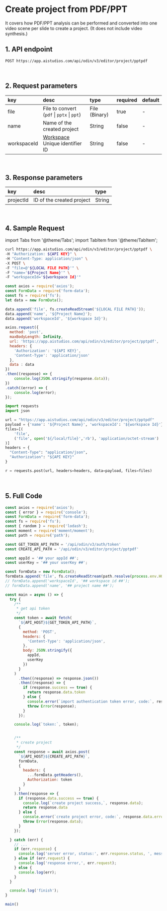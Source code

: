 # Create project from PDF/PPT
It covers how PDF/PPT analysis can be performed and converted into one video scene per slide to create a project. (It does not include video synthesis.)
<br/>

## 1. API endpoint
```http
POST https://app.aistudios.com/api/odin/v3/editor/project/pptpdf
```
<br/>

## 2. Request parameters
| key | desc | type | required | default |
| :--- | :--- | :--- | :--- | :--- |
| file | File to convert<br />(`pdf` \| `pptx` \| `ppt`) | File (Binary) | true | - |
| name | Name of the created project | String | false | - |
| workspaceId | [Workspace](./workspaces) Unique identifier ID | String | false | - |
<br/>

## 3. Response parameters
| key | desc | type |
| :--- | :--- | :--- |
| projectId | ID of the created project | String |
<br/>

## 4. Sample Request
import Tabs from '@theme/Tabs';
import TabItem from '@theme/TabItem';

<Tabs>
<TabItem value="curl" label="cURL">

```bash
curl https://app.aistudios.com/api/odin/v3/editor/project/pptpdf \
-H "Authorization: ${API KEY}" \
-H "Content-Type: application/json" \
-X POST \
-F "file=@'${LOCAL FILE PATH}'" \
-F "name='${Project Name}'" \
-F "workspaceId='${workspace Id}'"
```

</TabItem>
<TabItem value="js" label="Node.js">

```js
const axios = require('axios');
const FormData = require('form-data');
const fs = require('fs');
let data = new FormData();

data.append('file', fs.createReadStream('${LOCAL FILE PATH}'));
data.append('name', '${Project Name}');
data.append('workspaceId', '${workspace Id}');

axios.request({
  method: 'post',
  maxBodyLength: Infinity,
  url: 'https://app.aistudios.com/api/odin/v3/editor/project/pptpdf',
  headers: {
    'Authorization': '${API KEY}',
    'Content-Type': 'application/json'
  },
  data : data
})
.then((response) => {
    console.log(JSON.stringify(response.data));
})
.catch((error) => {
    console.log(error);
});
```

</TabItem>
<TabItem value="py" label="Python">

```py
import requests
import json

url = "https://app.aistudios.com/api/odin/v3/editor/project/pptpdf"
payload = {'name': '${Project Name}', 'workspaceId': '${workspace Id}'}
files=[(
    'file',
    ('file', open('${/local/file}','rb'), 'application/octet-stream')
)]
headers = {
  "Content-Type": "application/json",
  "Authorization": "${API KEY}"
}

r = requests.post(url, headers=headers, data=payload, files=files)
```

</TabItem>
</Tabs>

<br />

## 5. Full Code
```javascript
const axios = require('axios');
const { error } = require('console');
const FormData = require('form-data');
const fs = require('fs');
const { random } = require('lodash');
const moment = require('moment/moment');
const path = require('path');

const GET_TOKEN_API_PATH = '/api/odin/v3/auth/token'
const CREATE_API_PATH = '/api/odin/v3/editor/project/pptpdf'

const appId = '## your appId ##';
const userKey = '## your userKey ##';

const formData = new FormData();
formData.append('file', fs.createReadStream(path.resolve(process.env.HOME, '## Local file path ##')));
// formData.append('workspaceId', '## workspace id ##');
// formData.append('name', '## project name ##');

const main = async () => {
  try {
    /**
     * get api token
     */
    const token = await fetch(
      `${API_HOST}${GET_TOKEN_API_PATH}`,
      {
        method: 'POST',
        headers: {
          'Content-Type': 'application/json',
        },
        body: JSON.stringify({
          appId,
          userKey
        })
      }
    )
      .then((response) => response.json())
      .then((response) => {
        if (response.success == true) {
          return response.data.token
        } else {
          console.error(`import authentication token error, code:`, response.error.code, `, msg:`, response.error.msg);
          throw Error(response);
        }
      });

    console.log(`token:`, token);


    /**
     * create project
     */
    const response = await axios.post(
      `${API_HOST}${CREATE_API_PATH}`,
      formData,
      {
        headers: {
          ...formData.getHeaders(),
          Authorization: token
        }
      }
    ).then(response => {
      if (response.data.success == true) {
        console.log(`create project success,`, response.data);
        return response.data
      } else {
        console.error(`create project error, code:`, response.data.error.code, `, msg:`, response.data.error.msg);
        throw Error(response.data);
      }
    });

  } catch (err) {
    // ...
    if (err.response) {
      console.log('server error, status:', err.response.status, ', message', err.response.data);
    } else if (err.request) {
      console.log('response error,', err.request);
    } else {
      console.log(err);
    }
  }

  console.log('finish');
}

main()
```